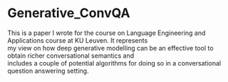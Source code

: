 # Generative_ConvQA

This is a paper I wrote for the course on Language Engineering and Applications course at KU Leuven. It represents \
my view on how deep generative modelling can be an effective tool to obtain richer conversational semantics and \
includes a couple of potential algorithms for doing so in a conversational question answering setting.
